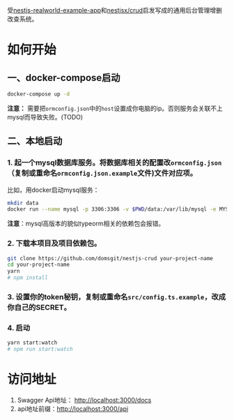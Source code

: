 受[nestjs-realworld-example-app](https://github.com/lujakob/nestjs-realworld-example-app)和[nestjsx/crud](https://github.com/nestjsx/crud)启发写成的通用后台管理增删改查系统。

# 如何开始

## 一、docker-compose启动

```bash
docker-compose up -d
```

**注意：** 需要把`ormconfig.json`中的`host`设置成你电脑的ip。否则服务会关联不上mysql而导致失败。(TODO)

## 二、本地启动

### 1. 起一个mysql数据库服务。将数据库相关的配置改`ormconfig.json`（复制或重命名`ormconfig.json.example`文件)文件对应项。

比如，用docker启动mysql服务：

```bash
mkdir data
docker run --name mysql -p 3306:3306 -v $PWD/data:/var/lib/mysql -e MYSQL_ROOT_PASSWORD=domsgit -d mysql:5.6
```

**注意**：mysql高版本的貌似typeorm相关的依赖包会报错。

### 2. 下载本项目及项目依赖包。

```bash
git clone https://github.com/domsgit/nestjs-crud your-project-name
cd your-project-name
yarn
# npm install
```

### 3. 设置你的token秘钥，复制或重命名`src/config.ts.example`，改成你自己的SECRET。


### 4. 启动

```bash
yarn start:watch
# npm run start:watch
```

# 访问地址

1. Swagger Api地址： [http://localhost:3000/docs](http://localhost:3000/docs)
2. api地址前缀：[http://localhost:3000/api](http://localhost:3000/api)
